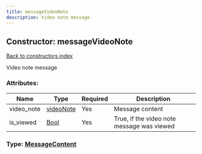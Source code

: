 ```yaml
---
title: messageVideoNote
description: Video note message
---
```

## Constructor: messageVideoNote  
[Back to constructors index](index.md)



Video note message

### Attributes:

| Name     |    Type       | Required | Description |
|----------|---------------|----------|-------------|
|video\_note|[videoNote](../constructors/videoNote.md) | Yes|Message content|
|is\_viewed|[Bool](../types/Bool.md) | Yes|True, if the video note message was viewed|



### Type: [MessageContent](../types/MessageContent.md)


